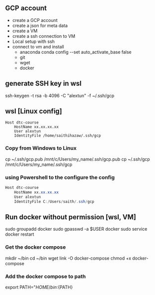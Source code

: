 ## GCP account 
- create a GCP account 
- create a json for meta data
- create a VM 
- create a ssh connection to VM 
- Local setup with ssh 
- connect to vm and install 
    - anaconda 
        conda config --set auto_activate_base false
    - git 
    - wget 
    - docker 

## generate SSH key in wsl 
ssh-keygen -t rsa -b 4096 -C "alextun" -f ~/.ssh/gcp

## wsl [Linux config]
```shell
Host dtc-course
    HostName xx.xx.xx.xx
    User alextun
    IdentityFile /home/saithihazaw/.ssh/gcp
```


### Copy from Windows to Linux 
cp ~/.ssh/gcp.pub /mnt/c/Users/my_name/.ssh/gcp.pub
cp ~/.ssh/gcp /mnt/c/Users/my_name/.ssh/gcp



### using Powershell to the configure the config 
```powershell 
Host dtc-course
    HostName xx.xx.xx.xx
    User alextun
    IdentityFile C:/Users/saith/.ssh/gcp
```

## Run docker without permission [wsl, VM]
sudo groupadd docker 
sudo gpasswd -a $USER docker
sudo service docker restart

### Get the docker compose  
mkdir ~/bin
cd ~/bin 
wget link -O docker-compose
chmod +x docker-compose 

### Add the docker compose to path 
export PATH="${HOME}/bin:${PATH}
